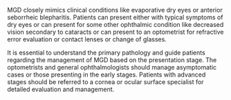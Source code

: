 MGD closely mimics clinical conditions like evaporative dry eyes or anterior seborrheic blepharitis. Patients can present either with typical symptoms of dry eyes or can present for some other ophthalmic condition like decreased vision secondary to cataracts or can present to an optometrist for refractive error evaluation or contact lenses or change of glasses.

It is essential to understand the primary pathology and guide patients regarding the management of MGD based on the presentation stage. The optometrists and general ophthalmologists should manage asymptomatic cases or those presenting in the early stages. Patients with advanced stages should be referred to a cornea or ocular surface specialist for detailed evaluation and management.